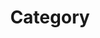 ---
title : "Category"
layout : categories
permalink : /categories/
author_profile : true
sidebar:
    nav: "counts"
---